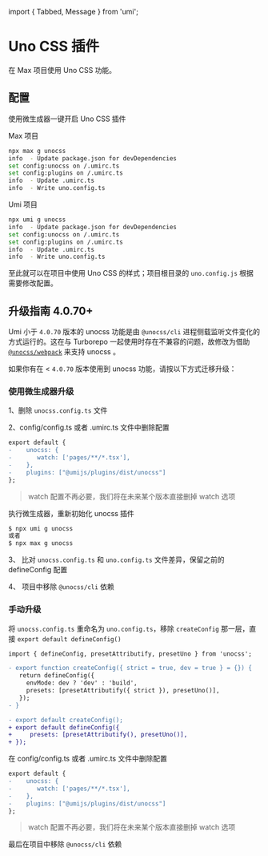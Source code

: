 import { Tabbed, Message } from 'umi';

# Uno CSS 插件

在 Max 项目使用 Uno CSS 功能。

## 配置

使用微生成器一键开启 Uno CSS 插件

<Tabbed>

Max 项目

```bash
npx max g unocss
info  - Update package.json for devDependencies
set config:unocss on /.umirc.ts
set config:plugins on /.umirc.ts
info  - Update .umirc.ts
info  - Write uno.config.ts
```

Umi 项目

```bash
npx umi g unocss
info  - Update package.json for devDependencies
set config:unocss on /.umirc.ts
set config:plugins on /.umirc.ts
info  - Update .umirc.ts
info  - Write uno.config.ts
```

</Tabbed>

至此就可以在项目中使用 Uno CSS 的样式；项目根目录的 `uno.config.js` 根据需要修改配置。


## 升级指南 4.0.70+

Umi 小于 `4.0.70` 版本的 unocss 功能是由 `@unocss/cli` 进程侧载监听文件变化的方式运行的。这在与 Turborepo 一起使用时存在不兼容的问题，故修改为借助 [`@unocss/webpack`](https://unocss.dev/integrations/webpack) 来支持 unocss 。

如果你有在 < `4.0.70` 版本使用到 unocss 功能，请按以下方式迁移升级：

### 使用微生成器升级

1、删除 `unocss.config.ts` 文件

2、config/config.ts 或者 .umirc.ts 文件中删除配置 

```diff
export default { 
-    unocss: {
-       watch: ['pages/**/*.tsx'],
-    }, 
-    plugins: ["@umijs/plugins/dist/unocss"] 
};
```

> watch 配置不再必要，我们将在未来某个版本直接删掉 watch 选项

执行微生成器，重新初始化 unocss 插件

```bash
$ npx umi g unocss
或者
$ npx max g unocss
```

3、 比对 `unocss.config.ts` 和  `uno.config.ts` 文件差异，保留之前的 defineConfig 配置

4、 项目中移除 `@unocss/cli` 依赖

### 手动升级

将 `unocss.config.ts` 重命名为 `uno.config.ts`，移除 `createConfig` 那一层，直接 `export default defineConfig()`

```diff
import { defineConfig, presetAttributify, presetUno } from 'unocss';

- export function createConfig({ strict = true, dev = true } = {}) {
   return defineConfig({
     envMode: dev ? 'dev' : 'build',
     presets: [presetAttributify({ strict }), presetUno()],
   });
- }

- export default createConfig();
+ export default defineConfig({
+     presets: [presetAttributify(), presetUno()],
+ });
```

在 config/config.ts 或者 .umirc.ts 文件中删除配置 

```diff
export default { 
-    unocss: {
-       watch: ['pages/**/*.tsx'],
-    }, 
-    plugins: ["@umijs/plugins/dist/unocss"] 
};
```

> watch 配置不再必要，我们将在未来某个版本直接删掉 watch 选项

最后在项目中移除 `@unocss/cli` 依赖